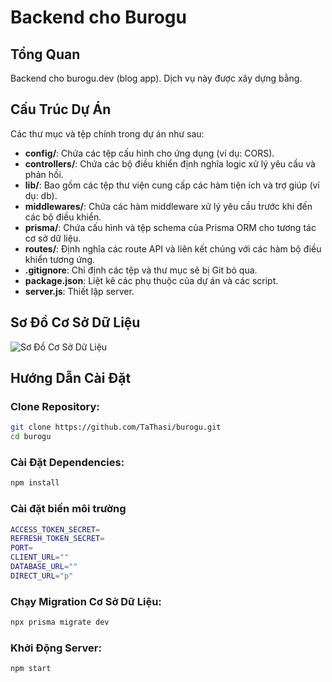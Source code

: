 # Backend cho Burogu

## Tổng Quan
Backend cho burogu.dev (blog app). Dịch vụ này được xây dựng bằng.

## Cấu Trúc Dự Án
Các thư mục và tệp chính trong dự án như sau:

- **config/**: Chứa các tệp cấu hình cho ứng dụng (ví dụ: CORS).
- **controllers/**: Chứa các bộ điều khiển định nghĩa logic xử lý yêu cầu và phản hồi.
- **lib/**: Bao gồm các tệp thư viện cung cấp các hàm tiện ích và trợ giúp (ví dụ: db).
- **middlewares/**: Chứa các hàm middleware xử lý yêu cầu trước khi đến các bộ điều khiển.
- **prisma/**: Chứa cấu hình và tệp schema của Prisma ORM cho tương tác cơ sở dữ liệu.
- **routes/**: Định nghĩa các route API và liên kết chúng với các hàm bộ điều khiển tương ứng.
- **.gitignore**: Chỉ định các tệp và thư mục sẽ bị Git bỏ qua.
- **package.json**: Liệt kê các phụ thuộc của dự án và các script.
- **server.js**: Thiết lập server.

## Sơ Đồ Cơ Sở Dữ Liệu
![Sơ Đồ Cơ Sở Dữ Liệu](https://github.com/TaThasi/burogu/assets/120630656/9c4766db-d5fc-4d6a-b0f2-188410351c4a)

## Hướng Dẫn Cài Đặt

### Clone Repository:
```sh
git clone https://github.com/TaThasi/burogu.git
cd burogu
```
### Cài Đặt Dependencies:
```sh
npm install
```
### Cài đặt biến môi trường
```sh
ACCESS_TOKEN_SECRET=
REFRESH_TOKEN_SECRET=
PORT=
CLIENT_URL=""
DATABASE_URL=""
DIRECT_URL="p"
```
### Chạy Migration Cơ Sở Dữ Liệu:
```sh
npx prisma migrate dev
```
### Khởi Động Server:
```sh
npm start
```

